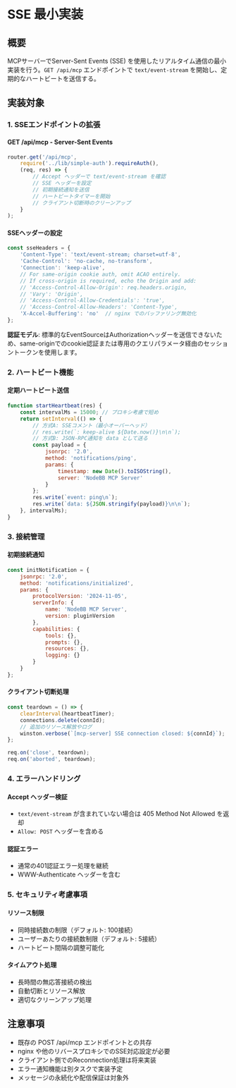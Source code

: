 # SSE 最小実装

## 概要
MCPサーバーでServer-Sent Events (SSE) を使用したリアルタイム通信の最小実装を行う。`GET /api/mcp` エンドポイントで `text/event-stream` を開始し、定期的なハートビートを送信する。

## 実装対象

### 1. SSEエンドポイントの拡張

#### GET /api/mcp - Server-Sent Events
```javascript
router.get('/api/mcp', 
    require('../lib/simple-auth').requireAuth(),
    (req, res) => {
        // Accept ヘッダーで text/event-stream を確認
        // SSE ヘッダーを設定
        // 初期接続通知を送信
        // ハートビートタイマーを開始
        // クライアント切断時のクリーンアップ
    }
);
```

#### SSEヘッダーの設定
```javascript
const sseHeaders = {
    'Content-Type': 'text/event-stream; charset=utf-8',
    'Cache-Control': 'no-cache, no-transform',
    'Connection': 'keep-alive',
    // For same-origin cookie auth, omit ACAO entirely.
    // If cross-origin is required, echo the Origin and add:
    // 'Access-Control-Allow-Origin': req.headers.origin,
    // 'Vary': 'Origin',
    // 'Access-Control-Allow-Credentials': 'true',
    // 'Access-Control-Allow-Headers': 'Content-Type',
    'X-Accel-Buffering': 'no'  // nginx でのバッファリング無効化
};
```

**認証モデル**: 標準的なEventSourceはAuthorizationヘッダーを送信できないため、same-originでのcookie認証または専用のクエリパラメータ経由のセッショントークンを使用します。

### 2. ハートビート機能

#### 定期ハートビート送信
```javascript
function startHeartbeat(res) {
    const intervalMs = 15000; // プロキシ考慮で短め
    return setInterval(() => {
        // 方式A: SSEコメント（最小オーバーヘッド）
        // res.write(`: keep-alive ${Date.now()}\n\n`);
        // 方式B: JSON-RPC通知を data として送る
        const payload = {
            jsonrpc: '2.0',
            method: 'notifications/ping',
            params: { 
                timestamp: new Date().toISOString(), 
                server: 'NodeBB MCP Server' 
            }
        };
        res.write(`event: ping\n`);
        res.write(`data: ${JSON.stringify(payload)}\n\n`);
    }, intervalMs);
}
```

### 3. 接続管理

#### 初期接続通知
```javascript
const initNotification = {
    jsonrpc: '2.0',
    method: 'notifications/initialized',
    params: {
        protocolVersion: '2024-11-05',
        serverInfo: {
            name: 'NodeBB MCP Server',
            version: pluginVersion
        },
        capabilities: {
            tools: {},
            prompts: {},
            resources: {},
            logging: {}
        }
    }
};
```

#### クライアント切断処理
```javascript
const teardown = () => {
    clearInterval(heartbeatTimer);
    connections.delete(connId);
    // 追加のリソース解放やログ
    winston.verbose(`[mcp-server] SSE connection closed: ${connId}`);
};

req.on('close', teardown);
req.on('aborted', teardown);
```

### 4. エラーハンドリング

#### Accept ヘッダー検証
- `text/event-stream` が含まれていない場合は 405 Method Not Allowed を返却
- `Allow: POST` ヘッダーを含める

#### 認証エラー
- 通常の401認証エラー処理を継続
- WWW-Authenticate ヘッダーを含む

### 5. セキュリティ考慮事項

#### リソース制限
- 同時接続数の制限（デフォルト: 100接続）
- ユーザーあたりの接続数制限（デフォルト: 5接続）
- ハートビート間隔の調整可能化

#### タイムアウト処理
- 長時間の無応答接続の検出
- 自動切断とリソース解放
- 適切なクリーンアップ処理

## 注意事項

- 既存の POST /api/mcp エンドポイントとの共存
- nginx や他のリバースプロキシでのSSE対応設定が必要
- クライアント側でのReconnection処理は将来実装
- エラー通知機能は別タスクで実装予定
- メッセージの永続化や配信保証は対象外
